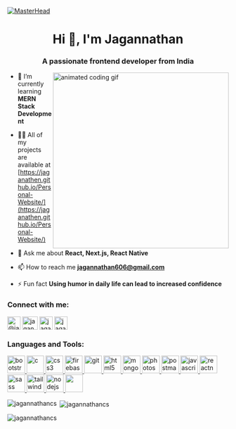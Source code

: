 [![MasterHead](https://repository-images.githubusercontent.com/588181932/e36ec678-7984-4cdd-8e4c-a3932772ff8e)](https://rishavchanda.io)
<h1 align="center">Hi 👋, I'm Jagannathan</h1>
<h3 align="center">A passionate frontend developer from India</h3>
<img alt="animated coding gif" src="https://mir-s3-cdn-cf.behance.net/project_modules/max_1200/06f21a161921919.63cd7887d0a70.gif" width="400" align='right'>


- 🌱 I’m currently learning **MERN Stack Development**

- 👨‍💻 All of my projects are available at [https://jaganathen.github.io/Personal-Website/](https://jaganathen.github.io/Personal-Website/)

- 💬 Ask me about **React, Next.js, React Native**

- 📫 How to reach me **jagannathan606@gmail.com**

- ⚡ Fun fact **Using humor in daily life can lead to increased confidence**

<h3 align="left">Connect with me:</h3>
<p align="left">
<a href="https://twitter.com/@jagan_athen" target="blank"><img align="center" src="https://cdn-icons-png.flaticon.com/512/124/124021.png" alt="@jagan_athen" height="30" width="30" /></a>
<a href="https://linkedin.com/in/jagan606" target="blank"><img align="center" src="https://www.freeiconspng.com/thumbs/linkedin-logo-png/linkedin-logo-3.png" alt="jagan606" height="30" width="35" /></a>
<a href="https://www.instagram.com/jagan.athen/" target="blank"><img align="center" src="https://www.freepnglogos.com/uploads/logo-ig-png/logo-ig-logo-instagram-ini-ada-varias-dan-transparan-33.png" alt="jagan606" height="30" width="30" /></a>
<a href="mailto:jagannathan606@gmail.com?subject=Ready to chat&amp;body=Hi there👋" target="blank"><img align="center" src="https://cdn-icons-png.flaticon.com/512/281/281769.png" alt="jagan606" height="30" width="30" /></a>
</p>

<h3 align="left">Languages and Tools:</h3>
<p align="left"> <a href="https://getbootstrap.com" target="_blank" rel="noreferrer"> <img src="https://img.icons8.com/color/512/bootstrap.png" alt="bootstrap" width="40" height="40"/> </a> <a href="https://www.cprogramming.com/" target="_blank" rel="noreferrer"> <img src="https://img.icons8.com/color/512/c-programming.png" alt="c" width="39" height="40"/> </a> <a href="https://www.w3schools.com/css/" target="_blank" rel="noreferrer"> <img src="https://img.icons8.com/color/512/css3.png" alt="css3" width="40" height="40"/> </a> <a href="https://firebase.google.com/" target="_blank" rel="noreferrer"> <img src="https://www.vectorlogo.zone/logos/firebase/firebase-icon.svg" alt="firebase" width="40" height="40"/> </a> <a href="https://git-scm.com/" target="_blank" rel="noreferrer"> <img src="https://www.vectorlogo.zone/logos/git-scm/git-scm-icon.svg" alt="git" width="40" height="40"/> </a> <a href="https://www.w3.org/html/" target="_blank" rel="noreferrer"> <img src="https://img.icons8.com/color/512/html-5.png" alt="html5" width="40" height="40"/> </a> <a href="https://www.mongodb.com/" target="_blank" rel="noreferrer"> <img src="https://img.icons8.com/color/512/mongodb.png" alt="mongodb" width="40" height="40"/> </a> <a href="https://www.photoshop.com/en" target="_blank" rel="noreferrer"> <img src="https://img.icons8.com/color/512/adobe-photoshop.png" alt="photoshop" width="40" height="40"/> </a> <a href="https://postman.com" target="_blank" rel="noreferrer"> <img src="https://www.vectorlogo.zone/logos/getpostman/getpostman-icon.svg" alt="postman" width="40" height="40"/> </a> <a href="https://javascript.org/" target="_blank" rel="noreferrer"> <img src="https://img.icons8.com/fluency/512/javascript.png" alt="javascript" width="40" height="40"/> </a> <a href="https://reactnative.dev/" target="_blank" rel="noreferrer"> <img src="https://reactnative.dev/img/header_logo.svg" alt="reactnative" width="40" height="40"/> </a> <a href="https://sass-lang.com" target="_blank" rel="noreferrer"> <img src="https://img.icons8.com/color/512/sass.png" alt="sass" width="40" height="40"/> </a> <a href="https://tailwindcss.com/" target="_blank" rel="noreferrer"> <img src="https://www.vectorlogo.zone/logos/tailwindcss/tailwindcss-icon.svg" alt="tailwind" width="40" height="40"/> </a> <a href="https://nodejs.com/" target="_blank" rel="noreferrer"> <img src="https://img.icons8.com/color/512/nodejs.png" alt="nodejs" width="40" height="40"/> </a>
<a href="https://expressjs.com/" target="_blank" rel="noreferrer"> <img src="https://img.icons8.com/nolan/512/express-js.png" width="40" height="40"/> </a></p>

<p><img align="left" src="https://github-readme-stats.vercel.app/api/top-langs?username=jagannathancs&show_icons=true&locale=en&layout=compact" alt="jagannathancs" /></p>


<p>&nbsp;<img align="center" src="https://github-readme-stats.vercel.app/api?username=jagannathancs&show_icons=true&locale=en" alt="jagannathancs" /></p>

<p><img align="center" src="https://github-readme-streak-stats.herokuapp.com/?user=jagannathancs&" alt="jagannathancs" /></p>
